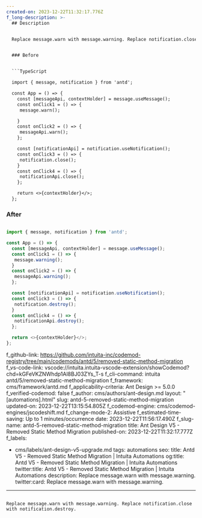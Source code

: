 ```yaml
---
created-on: 2023-12-22T11:32:17.776Z
f_long-description: >-
  ## Description


  Replace message.warn with message.warning. Replace notification.close with notification.destroy.


  ### Before


  ```TypeScript

  import { message, notification } from 'antd';

  const App = () => {
    const [messageApi, contextHolder] = message.useMessage();
    const onClick1 = () => {
     message.warn();

    }
    const onClick2 = () => {
     messageApi.warn();
    };

    const [notificationApi] = notification.useNotification();
    const onClick3 = () => {
     notification.close();
    }
    const onClick4 = () => {
     notificationApi.close();
    };

    return <>{contextHolder}</>;
  };

  ```


  ### After


  ```TypeScript

  import { message, notification } from 'antd';

  const App = () => {
    const [messageApi, contextHolder] = message.useMessage();
    const onClick1 = () => {
     message.warning();
    }
    const onClick2 = () => {
     messageApi.warning();
    };

    const [notificationApi] = notification.useNotification();
    const onClick3 = () => {
     notification.destroy();
    }
    const onClick4 = () => {
     notificationApi.destroy();
    };

    return <>{contextHolder}</>;
  };

  ```
f_github-link: https://github.com/intuita-inc/codemod-registry/tree/main/codemods/antd/5/removed-static-method-migration
f_vs-code-link: vscode://intuita.intuita-vscode-extension/showCodemod?chd=kGFeVKZNWhdp1Al8BJ03ZYs_T-s
f_cli-command: intuita antd/5/removed-static-method-migration
f_framework: cms/framework/antd.md
f_applicability-criteria: Ant Design >= 5.0.0
f_verified-codemod: false
f_author: cms/authors/ant-design.md
layout: "[automations].html"
slug: antd-5-removed-static-method-migration
updated-on: 2023-12-22T13:15:54.805Z
f_codemod-engine: cms/codemod-engines/jscodeshift.md
f_change-mode-2: Assistive
f_estimated-time-saving: Up to 1 minutes/occurrence
date: 2023-12-22T11:56:17.490Z
f_slug-name: antd-5-removed-static-method-migration
title: Ant Design V5 - Removed Static Method Migration
published-on: 2023-12-22T11:32:17.777Z
f_labels:
  - cms/labels/ant-design-v5-upgrade.md
tags: automations
seo:
  title: Antd V5 - Removed Static Method Migration | Intuita Automations
  og:title: Antd V5 - Removed Static Method Migration | Intuita Automations
  twitter:title: Antd V5 - Removed Static Method Migration | Intuita Automations
  description: Replace message.warn with message.warning.
  twitter:card: Replace message.warn with message.warning.
---
```

Replace message.warn with message.warning. Replace notification.close with notification.destroy.